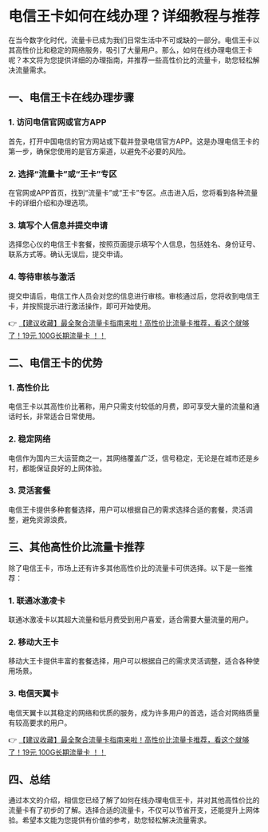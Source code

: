 # 电信王卡如何在线办理？详细教程与推荐

在当今数字化时代，流量卡已成为我们日常生活中不可或缺的一部分。电信王卡以其高性价比和稳定的网络服务，吸引了大量用户。那么，如何在线办理电信王卡呢？本文将为您提供详细的办理指南，并推荐一些高性价比的流量卡，助您轻松解决流量需求。

## 一、电信王卡在线办理步骤

### 1. 访问电信官网或官方APP
首先，打开中国电信的官方网站或下载并登录电信官方APP。这是办理电信王卡的第一步，确保您使用的是官方渠道，以避免不必要的风险。

### 2. 选择“流量卡”或“王卡”专区
在官网或APP首页，找到“流量卡”或“王卡”专区。点击进入后，您将看到各种流量卡的详细介绍和办理选项。

### 3. 填写个人信息并提交申请
选择您心仪的电信王卡套餐，按照页面提示填写个人信息，包括姓名、身份证号、联系方式等。确认无误后，提交申请。

### 4. 等待审核与激活
提交申请后，电信工作人员会对您的信息进行审核。审核通过后，您将收到电信王卡，并按照提示进行激活操作，即可开始使用。

👉 [【建议收藏】最全聚合流量卡指南来啦！高性价比流量卡推荐，看这个就够了！19元 100G长期流量卡 ！！](https://www.91haoka.cn/webapp/weixiaodian/index.html?shop_id=563381)

## 二、电信王卡的优势

### 1. 高性价比
电信王卡以其高性价比著称，用户只需支付较低的月费，即可享受大量的流量和通话时长，非常适合日常使用。

### 2. 稳定网络
电信作为国内三大运营商之一，其网络覆盖广泛，信号稳定，无论是在城市还是乡村，都能保证良好的上网体验。

### 3. 灵活套餐
电信王卡提供多种套餐选择，用户可以根据自己的需求选择合适的套餐，灵活调整，避免资源浪费。

## 三、其他高性价比流量卡推荐

除了电信王卡，市场上还有许多其他高性价比的流量卡可供选择。以下是一些推荐：

### 1. 联通冰激凌卡
联通冰激凌卡以其超大流量和低月费受到用户喜爱，适合需要大量流量的用户。

### 2. 移动大王卡
移动大王卡提供丰富的套餐选择，用户可以根据自己的需求灵活调整，适合各种使用场景。

### 3. 电信天翼卡
电信天翼卡以其稳定的网络和优质的服务，成为许多用户的首选，适合对网络质量有较高要求的用户。

👉 [【建议收藏】最全聚合流量卡指南来啦！高性价比流量卡推荐，看这个就够了！19元 100G长期流量卡 ！！](https://www.91haoka.cn/webapp/weixiaodian/index.html?shop_id=563381)

## 四、总结

通过本文的介绍，相信您已经了解了如何在线办理电信王卡，并对其他高性价比的流量卡有了初步的了解。选择合适的流量卡，不仅可以节省开支，还能提升上网体验。希望本文能为您提供有价值的参考，助您轻松解决流量需求。